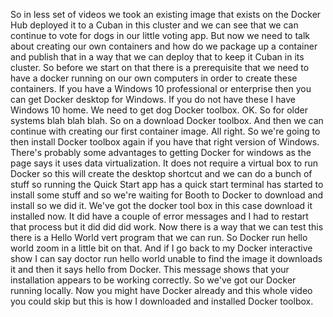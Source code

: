 So in less set of videos we took an existing image that exists on the Docker Hub deployed it to a Cuban
in this cluster and we can see that we can continue to vote for dogs in our little voting app.
But now we need to talk about creating our own containers and how do we package up a container and publish
that in a way that we can deploy that to keep it Cuban in its cluster.
So before we start on that there is a prerequisite that we need to have a docker running on our own
computers in order to create these containers.
If you have a Windows 10 professional or enterprise then you can get Docker desktop for Windows.
If you do not have these I have Windows 10 home.
We need to get dog Docker toolbox.
OK.
So for older systems blah blah blah.
So on a download Docker toolbox.
And then we can continue with creating our first container image.
All right.
So we're going to then install Docker toolbox again if you have that right version of Windows.
There's probably some advantages to getting Docker for windows as the page says it uses data virtualization.
It does not require a virtual box to run Docker
so this will create the desktop shortcut and
we can do a bunch of stuff
so running the Quick Start app has a quick start terminal has started to install some stuff and so we're
waiting for Booth to Docker to download and install so we did it.
We've got the docker tool box in this case download it installed now.
It did have a couple of error messages and I had to restart that process but it did did did work.
Now there is a way that we can test this there is a Hello World vert program that we can run.
So Docker run hello world zoom in a little bit on that.
And if I go back to my Docker interactive show I can say doctor run hello world unable to find the image
it downloads it and then it says hello from Docker.
This message shows that your installation appears to be working correctly.
So we've got our Docker running locally.
Now you might have Docker already and this whole video you could skip but this is how I downloaded and
installed Docker toolbox.
